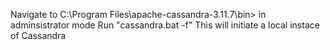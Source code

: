 Navigate to C:\Program Files\apache-cassandra-3.11.7\bin> in adminsistrator mode
Run "cassandra.bat -f"
This will initiate a local instace of Cassandra